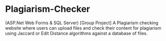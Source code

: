 # Plagiarism-Checker
(ASP.Net Web Forms &amp; SQL Server)  [Group Project] A Plagiarism checking website where users can upload files and check their content for plagiarism using Jaccard or Edit Distance algorithms against a database of files.
